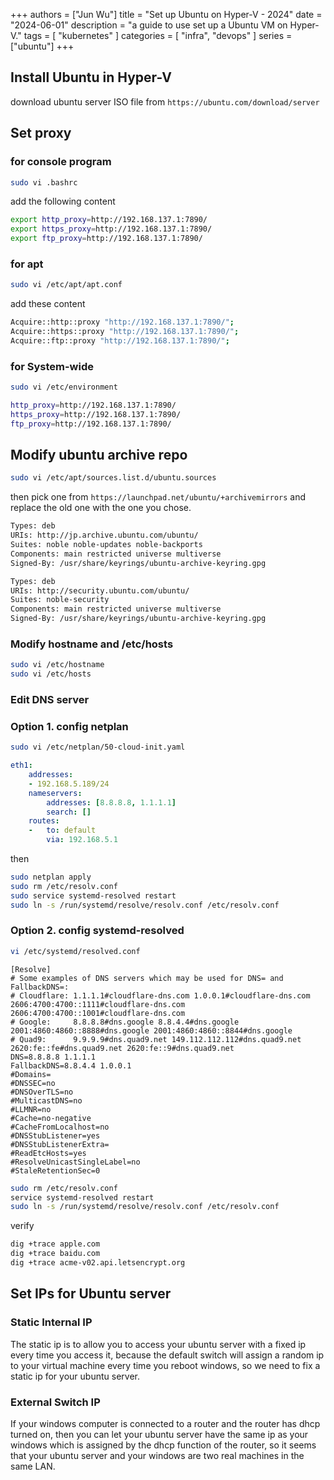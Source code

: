 +++
authors = ["Jun Wu"]
title = "Set up Ubuntu on Hyper-V - 2024"
date = "2024-06-01"
description = "a guide to use set up a Ubuntu VM on Hyper-V."
tags = [
    "kubernetes"
]
categories = [
    "infra",
    "devops"
]
series = ["ubuntu"]
+++
## Install Ubuntu in Hyper-V

download ubuntu server ISO file from `https://ubuntu.com/download/server`


## Set proxy 

### for console program

```sh
sudo vi .bashrc
```

add the following content

```sh
export http_proxy=http://192.168.137.1:7890/
export https_proxy=http://192.168.137.1:7890/
export ftp_proxy=http://192.168.137.1:7890/
```

### for apt 

```sh
sudo vi /etc/apt/apt.conf
```

add these content

```sh
Acquire::http::proxy "http://192.168.137.1:7890/";
Acquire::https::proxy "http://192.168.137.1:7890/";
Acquire::ftp::proxy "http://192.168.137.1:7890/";
```

### for System-wide

```sh
sudo vi /etc/environment
```

```sh
http_proxy=http://192.168.137.1:7890/
https_proxy=http://192.168.137.1:7890/
ftp_proxy=http://192.168.137.1:7890/
```


## Modify ubuntu archive repo

```sh
sudo vi /etc/apt/sources.list.d/ubuntu.sources
```

then pick one from `https://launchpad.net/ubuntu/+archivemirrors` and replace the old one with the one you chose.

```sh
Types: deb
URIs: http://jp.archive.ubuntu.com/ubuntu/
Suites: noble noble-updates noble-backports
Components: main restricted universe multiverse
Signed-By: /usr/share/keyrings/ubuntu-archive-keyring.gpg

Types: deb
URIs: http://security.ubuntu.com/ubuntu/
Suites: noble-security
Components: main restricted universe multiverse
Signed-By: /usr/share/keyrings/ubuntu-archive-keyring.gpg
```

### Modify hostname and /etc/hosts

```sh
sudo vi /etc/hostname
sudo vi /etc/hosts
```


### Edit DNS server


### Option 1. config netplan 

```sh
sudo vi /etc/netplan/50-cloud-init.yaml
```

```yaml
eth1:
    addresses:
    - 192.168.5.189/24
    nameservers:
        addresses: [8.8.8.8, 1.1.1.1]
        search: []
    routes:
    -   to: default
        via: 192.168.5.1
```

then 

```sh
sudo netplan apply
sudo rm /etc/resolv.conf
sudo service systemd-resolved restart
sudo ln -s /run/systemd/resolve/resolv.conf /etc/resolv.conf
```

### Option 2. config systemd-resolved

```sh
vi /etc/systemd/resolved.conf
````

```
[Resolve]
# Some examples of DNS servers which may be used for DNS= and FallbackDNS=:
# Cloudflare: 1.1.1.1#cloudflare-dns.com 1.0.0.1#cloudflare-dns.com 2606:4700:4700::1111#cloudflare-dns.com 2606:4700:4700::1001#cloudflare-dns.com
# Google:     8.8.8.8#dns.google 8.8.4.4#dns.google 2001:4860:4860::8888#dns.google 2001:4860:4860::8844#dns.google
# Quad9:      9.9.9.9#dns.quad9.net 149.112.112.112#dns.quad9.net 2620:fe::fe#dns.quad9.net 2620:fe::9#dns.quad9.net
DNS=8.8.8.8 1.1.1.1
FallbackDNS=8.8.4.4 1.0.0.1
#Domains=
#DNSSEC=no
#DNSOverTLS=no
#MulticastDNS=no
#LLMNR=no
#Cache=no-negative
#CacheFromLocalhost=no
#DNSStubListener=yes
#DNSStubListenerExtra=
#ReadEtcHosts=yes
#ResolveUnicastSingleLabel=no
#StaleRetentionSec=0
```

```sh
sudo rm /etc/resolv.conf
service systemd-resolved restart
sudo ln -s /run/systemd/resolve/resolv.conf /etc/resolv.conf
```

verify

```sh
dig +trace apple.com
dig +trace baidu.com
dig +trace acme-v02.api.letsencrypt.org
```


## Set IPs for Ubuntu server

### Static Internal IP

The static ip is to allow you to access your ubuntu server with a fixed ip every time you access it, because the default switch will assign a random ip to your virtual machine every time you reboot windows, so we need to fix a static ip for your ubuntu server.

### External Switch IP

If your windows computer is connected to a router and the router has dhcp turned on, then you can let your ubuntu server have the same ip as your windows which is assigned by the dhcp function of the router, so it seems that your ubuntu server and your windows are two real machines in the same LAN.